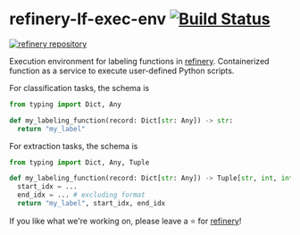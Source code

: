 # refinery-lf-exec-env [![Build Status](https://drone.dev.onetask.ai/api/badges/code-kern-ai/refinery-lf-exec-env/status.svg)](https://drone.dev.onetask.ai/code-kern-ai/refinery-lf-exec-env)
[![refinery repository](https://uploads-ssl.webflow.com/61e47fafb12bd56b40022a49/62c2f30f935f4d37dc864eeb_Kern%20refinery.png)](https://github.com/code-kern-ai/refinery)

Execution environment for labeling functions in [refinery](https://github.com/code-kern-ai/refinery). Containerized function as a service to execute user-defined Python scripts.

For classification tasks, the schema is
```python
from typing import Dict, Any

def my_labeling_function(record: Dict[str: Any]) -> str:
  return "my_label"
```

For extraction tasks, the schema is
```python
from typing import Dict, Any, Tuple

def my_labeling_function(record: Dict[str: Any]) -> Tuple[str, int, int]:
  start_idx = ...
  end_idx = ... # excluding format
  return "my_label", start_idx, end_idx
```

If you like what we're working on, please leave a ⭐ for [refinery](https://github.com/code-kern-ai/refinery)!

